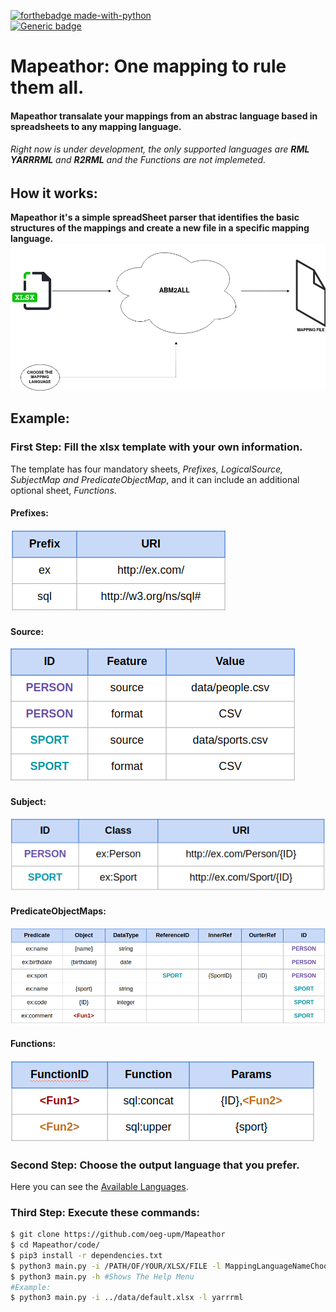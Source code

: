  [![forthebadge made-with-python](http://ForTheBadge.com/images/badges/made-with-python.svg)](https://www.python.org/)  
 [![Generic badge](https://img.shields.io/badge/Status-Developing-yellow)](https://shields.io/)
# Mapeathor: One mapping to rule them all.
#### Mapeathor transalate your mappings from an abstrac language based in spreadsheets to any mapping language.  
###### Right now is under development, the only supported languages are **RML** **YARRRML** and **R2RML** and the Functions are not implemeted.  
## How it works:  
**Mapeathor it's a simple spreadSheet parser that identifies the basic structures of the mappings and create a new file in a specific mapping language.**  
![WorkFlow Image](./imgs/workflow.png)    
## Example:    
### First Step: Fill the xlsx template with your own information.  
The template has four mandatory sheets, *Prefixes, LogicalSource, SubjectMap and PredicateObjectMap*, and it can include an additional optional sheet, *Functions*.
#### Prefixes:  
![Prefixes img](./imgs/sheet_prefix.png)  
  
 #### Source:  
![Source img](./imgs/sheet_source.png)  
  
 #### Subject:  
![Subject img](./imgs/sheet_subject.png)  
  
 #### PredicateObjectMaps:  
![PredicateObjectMaps img](./imgs/sheet_pom.png)  
  
 #### Functions:
![Function img](./imgs/sheet_function.png)

### Second Step: Choose the output language that you prefer. 
Here you can see the [Available Languages](./templates).

### Third Step: Execute these commands:
```BASH
$ git clone https://github.com/oeg-upm/Mapeathor
$ cd Mapeathor/code/
$ pip3 install -r dependencies.txt
$ python3 main.py -i /PATH/OF/YOUR/XLSX/FILE -l MappingLanguageNameChoosed
$ python3 main.py -h #Shows The Help Menu
#Example:
$ python3 main.py -i ../data/default.xlsx -l yarrrml
```
